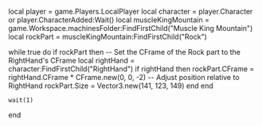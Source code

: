 local player = game.Players.LocalPlayer
local character = player.Character or player.CharacterAdded:Wait()
local muscleKingMountain = game.Workspace.machinesFolder:FindFirstChild("Muscle King Mountain")
local rockPart = muscleKingMountain:FindFirstChild("Rock")

while true do
    if rockPart then
        -- Set the CFrame of the Rock part to the RightHand's CFrame
        local rightHand = character:FindFirstChild("RightHand")
        if rightHand then
            rockPart.CFrame = rightHand.CFrame * CFrame.new(0, 0, -2) -- Adjust position relative to RightHand
            rockPart.Size = Vector3.new(141, 123, 149)
        end
    end

    wait(1)
end
